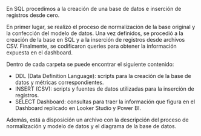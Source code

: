 En SQL procedimos a la creación de una base de datos e inserción de registros desde cero.

En primer lugar, se realizó el proceso de normalización de la base original y la confección del modelo de datos. Una vez definidos, se procedió a la creación de la base en SQL y a la inserción de registros desde archivos CSV. Finalmente, se codificaron queries para obtener la información expuesta en el dashboard.

Dentro de cada carpeta se puede encontrar el siguiente contenido:
- DDL (Data Definition Language): scripts para la creación de la base de datos y métricas correspondientes.
- INSERT (CSV): scripts y fuentes de datos utilizadas para la inserción de registros.
- SELECT Dashboard: consultas para traer la información que figura en el Dashboard replicado en Looker Studio y Power BI.

Además, está a disposición un archivo con la descripción del proceso de normalización y modelo de datos y el diagrama de la base de datos.
